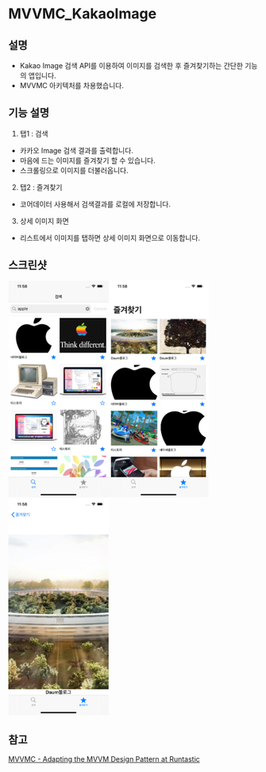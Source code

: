 
# MVVMC_KakaoImage

## 설명

- Kakao Image 검색 API를 이용하여 이미지를 검색한 후 즐겨찾기하는 간단한 기능의 앱입니다.
- MVVMC 아키텍처를 차용했습니다.

## 기능 설명

1. 탭1 : 검색
- 카카오 Image 검색 결과를 출력합니다.
- 마음에 드는 이미지를 즐겨찾기 할 수 있습니다.
- 스크롤링으로 이미지를 더불러옵니다.

2. 탭2 : 즐겨찾기
- 코어데이터 사용해서 검색결과를 로컬에 저장합니다.

3. 상세 이미지 화면
- 리스트에서 이미지를 탭하면 상세 이미지 화면으로 이동합니다.

## 스크린샷

<img src="https://github.com/HanHyungLee/MVVMC_KakaoImage/blob/master/Screenshots/search.png" width="40%"><img src="https://github.com/HanHyungLee/MVVMC_KakaoImage/blob/master/Screenshots/favorite.png" width="40%"><img src="https://github.com/HanHyungLee/MVVMC_KakaoImage/blob/master/Screenshots/detail.png" width="40%">


## 참고
[MVVMC - Adapting the MVVM Design Pattern at Runtastic](https://www.runtastic.com/blog/en/mvvmc-adapting-the-mvvm-design-pattern-at-runtastic/)
